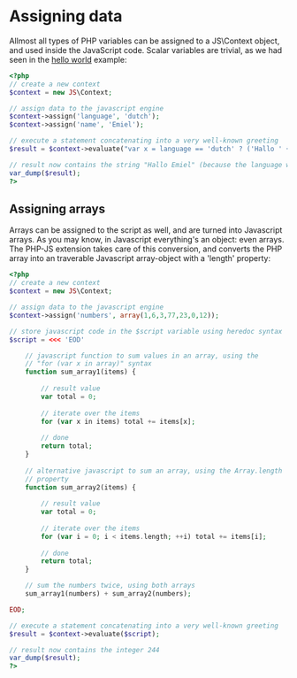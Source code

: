 # Assigning data

Allmost all types of PHP variables can be assigned to a JS\Context object,
and used inside the JavaScript code. Scalar variables are trivial, as we 
had seen in the [hello world](PHPJS/helloworld) example:

```php
<?php
// create a new context
$context = new JS\Context;

// assign data to the javascript engine
$context->assign('language', 'dutch');
$context->assign('name', 'Emiel');

// execute a statement concatenating into a very well-known greeting
$result = $context->evaluate("var x = language == 'dutch' ? ('Hallo ' + name) : ('Hello ' + name);");

// result now contains the string "Hallo Emiel" (because the language was set to dutch)
var_dump($result);
?>
```

## Assigning arrays

Arrays can be assigned to the script as well, and are turned into Javascript
arrays. As you may know, in Javascript everything's an object: even arrays. The
PHP-JS extension takes care of this conversion, and converts the PHP array
into an traverable Javascript array-object with a 'length' property:

```php
<?php
// create a new context
$context = new JS\Context;

// assign data to the javascript engine
$context->assign('numbers', array(1,6,3,77,23,0,12));

// store javascript code in the $script variable using heredoc syntax
$script = <<< 'EOD'

    // javascript function to sum values in an array, using the
    // "for (var x in array)" syntax
    function sum_array1(items) {
    
        // result value
        var total = 0;
        
        // iterate over the items
        for (var x in items) total += items[x];
        
        // done
        return total;
    }
    
    // alternative javascript to sum an array, using the Array.length
    // property
    function sum_array2(items) {
    
        // result value
        var total = 0;
        
        // iterate over the items
        for (var i = 0; i < items.length; ++i) total += items[i];
        
        // done
        return total;
    }

    // sum the numbers twice, using both arrays
    sum_array1(numbers) + sum_array2(numbers);

EOD;

// execute a statement concatenating into a very well-known greeting
$result = $context->evaluate($script);

// result now contains the integer 244
var_dump($result);
?>


